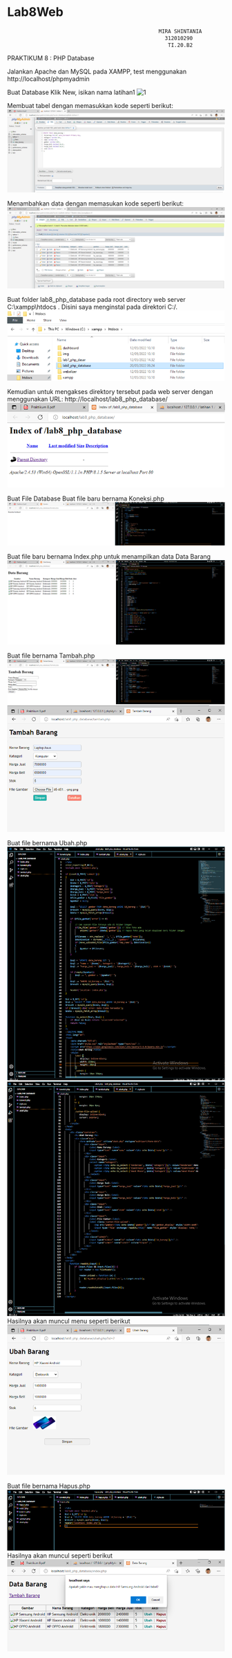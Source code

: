# Lab8Web
```
                                                 MIRA SHINTANIA
                                                   312010290
                                                    TI.20.B2
```
PRAKTIKUM 8 : PHP Database

Jalankan Apache dan MySQL pada XAMPP, test menggunakan http://localhost/phpmyadmin

Buat Database
Klik New, isikan nama latihan1
![1](https://github.com/miraashntnia/Lab8Web/tree/master/Img)

Membuat tabel dengan memasukkan kode seperti berikut:
![1](https://github.com/miraashntnia/Lab8Web/blob/master/Img/2.png)

Menambahkan data dengan memasukan kode seperti berikut:
![1](https://github.com/miraashntnia/Lab8Web/blob/master/Img/3.png)

Buat folder lab8_php_database pada root directory web server C:\xampp\htdocs . Disini saya menginstal pada direktori C:/.
![1](https://github.com/miraashntnia/Lab8Web/blob/master/Img/4.png)

Kemudian untuk mengakses direktory tersebut pada web server dengan menggunakan URL: http://localhost/lab8_php_database/ 
![1](https://github.com/miraashntnia/Lab8Web/blob/master/Img/5.png)

Buat File Database
Buat file baru bernama Koneksi.php
![1](https://github.com/miraashntnia/Lab8Web/blob/master/Img/6.png)

Buat file baru bernama Index.php untuk menampilkan data Data Barang
![1](https://github.com/miraashntnia/Lab8Web/blob/master/Img/7.png)

Buat file bernama Tambah.php
![1](https://github.com/miraashntnia/Lab8Web/blob/master/Img/8.png)
![1](https://github.com/miraashntnia/Lab8Web/blob/master/Img/Tambah2.png)

Buat file bernama Ubah.php
![1](https://github.com/miraashntnia/Lab8Web/blob/master/Img/ubah1.png)
![1](https://github.com/miraashntnia/Lab8Web/blob/master/Img/ubah2.png)
Hasilnya akan muncul menu seperti berikut
![1](https://github.com/miraashntnia/Lab8Web/blob/master/Img/ubah3.png)

Buat file bernama Hapus.php
![1](https://github.com/miraashntnia/Lab8Web/blob/master/Img/hapus2.png)
Hasilnya akan muncul seperti berikut
![1](https://github.com/miraashntnia/Lab8Web/blob/master/Img/Hapus.png)
